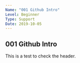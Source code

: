 ```yaml
---
Name: "001 Github Intro"
Level: Beginner
Type: Support
Date: 2019-10-05
---
```


## 001 Github Intro
This is a test to check the header.